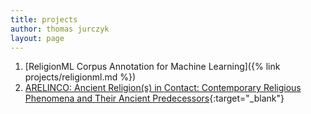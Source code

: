 ```yaml
---
title: projects
author: thomas jurczyk
layout: page
---
```


1. [ReligionML Corpus Annotation for Machine Learning]({% link projects/religionml.md %})
2. [ARELINCO: Ancient Religion(s) in Contact: Contemporary Religious Phenomena and Their Ancient Predecessors](https://ceres.rub.de/en/research/projects/arelinco/){:target="_blank"}